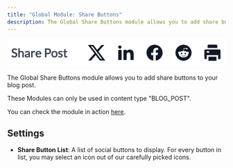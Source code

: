 ```yaml
---
title: "Global Module: Share Buttons"
description: The Global Share Buttons module allows you to add share buttons to your blog post.
---
```


<img src="./global-share-buttons.png" alt="Screenshot of Global Share Buttons Module" eleventy:widths="600" />

The Global Share Buttons module allows you to add share buttons to your blog post.

These Modules can only be used in content type "BLOG_POST".

You can check the module in action [here](https://143910617.hs-sites-eu1.com/blog/tangy-and-nutrient-packed-orange-spinach-salad).

## Settings

- **Share Button List**: A list of social buttons to display. For every button in list, you may select an icon out of our carefully picked icons.

